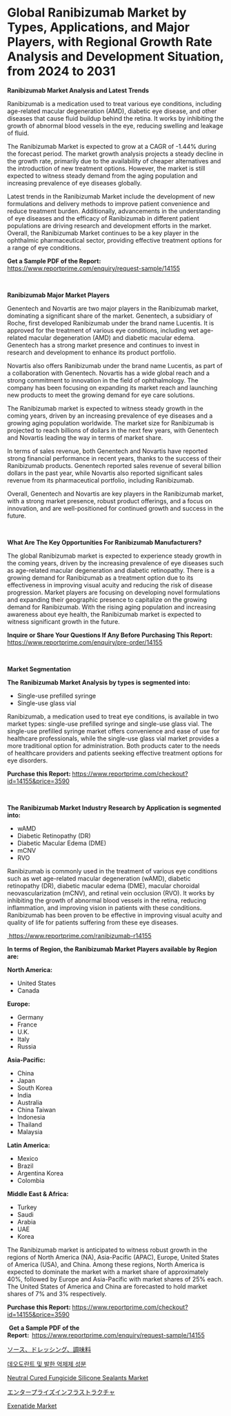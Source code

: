 <p><h1>Global Ranibizumab Market by Types, Applications, and Major Players, with Regional Growth Rate Analysis and Development Situation, from 2024 to 2031</h1></p><p><strong>Ranibizumab Market Analysis and Latest Trends</strong></p>
<p><p>Ranibizumab is a medication used to treat various eye conditions, including age-related macular degeneration (AMD), diabetic eye disease, and other diseases that cause fluid buildup behind the retina. It works by inhibiting the growth of abnormal blood vessels in the eye, reducing swelling and leakage of fluid.</p><p>The Ranibizumab Market is expected to grow at a CAGR of -1.44% during the forecast period. The market growth analysis projects a steady decline in the growth rate, primarily due to the availability of cheaper alternatives and the introduction of new treatment options. However, the market is still expected to witness steady demand from the aging population and increasing prevalence of eye diseases globally.</p><p>Latest trends in the Ranibizumab Market include the development of new formulations and delivery methods to improve patient convenience and reduce treatment burden. Additionally, advancements in the understanding of eye diseases and the efficacy of Ranibizumab in different patient populations are driving research and development efforts in the market. Overall, the Ranibizumab Market continues to be a key player in the ophthalmic pharmaceutical sector, providing effective treatment options for a range of eye conditions.</p></p>
<p><strong>Get a Sample PDF of the Report:&nbsp;</strong> <a href="https://www.reportprime.com/enquiry/request-sample/14155">https://www.reportprime.com/enquiry/request-sample/14155</a></p>
<p>&nbsp;</p>
<p><strong>Ranibizumab Major Market Players</strong></p>
<p><p>Genentech and Novartis are two major players in the Ranibizumab market, dominating a significant share of the market. Genentech, a subsidiary of Roche, first developed Ranibizumab under the brand name Lucentis. It is approved for the treatment of various eye conditions, including wet age-related macular degeneration (AMD) and diabetic macular edema. Genentech has a strong market presence and continues to invest in research and development to enhance its product portfolio.</p><p>Novartis also offers Ranibizumab under the brand name Lucentis, as part of a collaboration with Genentech. Novartis has a wide global reach and a strong commitment to innovation in the field of ophthalmology. The company has been focusing on expanding its market reach and launching new products to meet the growing demand for eye care solutions.</p><p>The Ranibizumab market is expected to witness steady growth in the coming years, driven by an increasing prevalence of eye diseases and a growing aging population worldwide. The market size for Ranibizumab is projected to reach billions of dollars in the next few years, with Genentech and Novartis leading the way in terms of market share.</p><p>In terms of sales revenue, both Genentech and Novartis have reported strong financial performance in recent years, thanks to the success of their Ranibizumab products. Genentech reported sales revenue of several billion dollars in the past year, while Novartis also reported significant sales revenue from its pharmaceutical portfolio, including Ranibizumab.</p><p>Overall, Genentech and Novartis are key players in the Ranibizumab market, with a strong market presence, robust product offerings, and a focus on innovation, and are well-positioned for continued growth and success in the future.</p></p>
<p>&nbsp;</p>
<p><strong>What Are The Key Opportunities For Ranibizumab Manufacturers?</strong></p>
<p><p>The global Ranibizumab market is expected to experience steady growth in the coming years, driven by the increasing prevalence of eye diseases such as age-related macular degeneration and diabetic retinopathy. There is a growing demand for Ranibizumab as a treatment option due to its effectiveness in improving visual acuity and reducing the risk of disease progression. Market players are focusing on developing novel formulations and expanding their geographic presence to capitalize on the growing demand for Ranibizumab. With the rising aging population and increasing awareness about eye health, the Ranibizumab market is expected to witness significant growth in the future.</p></p>
<p><strong>Inquire or Share Your Questions If Any Before Purchasing This Report:</strong> <a href="https://www.reportprime.com/enquiry/pre-order/14155">https://www.reportprime.com/enquiry/pre-order/14155</a></p>
<p>&nbsp;</p>
<p><strong>Market Segmentation</strong></p>
<p><strong>The Ranibizumab Market Analysis by types is segmented into:</strong></p>
<p><ul><li>Single-use prefilled syringe</li><li>Single-use glass vial</li></ul></p>
<p><p>Ranibizumab, a medication used to treat eye conditions, is available in two market types: single-use prefilled syringe and single-use glass vial. The single-use prefilled syringe market offers convenience and ease of use for healthcare professionals, while the single-use glass vial market provides a more traditional option for administration. Both products cater to the needs of healthcare providers and patients seeking effective treatment options for eye disorders.</p></p>
<p><strong>Purchase this Report:&nbsp;</strong><a href="https://www.reportprime.com/checkout?id=14155&price=3590">https://www.reportprime.com/checkout?id=14155&price=3590</a></p>
<p>&nbsp;</p>
<p><strong>The Ranibizumab Market Industry Research by Application is segmented into:</strong></p>
<p><ul><li>wAMD</li><li>Diabetic Retinopathy (DR)</li><li>Diabetic Macular Edema (DME)</li><li>mCNV</li><li>RVO</li></ul></p>
<p><p>Ranibizumab is commonly used in the treatment of various eye conditions such as wet age-related macular degeneration (wAMD), diabetic retinopathy (DR), diabetic macular edema (DME), macular choroidal neovascularization (mCNV), and retinal vein occlusion (RVO). It works by inhibiting the growth of abnormal blood vessels in the retina, reducing inflammation, and improving vision in patients with these conditions. Ranibizumab has been proven to be effective in improving visual acuity and quality of life for patients suffering from these eye diseases.</p></p>
<p><a href="https://www.reportprime.com/ranibizumab-r14155">&nbsp;https://www.reportprime.com/ranibizumab-r14155</a></p>
<p><strong>In terms of Region, the Ranibizumab Market Players available by Region are:</strong></p>
<p>
    <p> <strong> North America: </strong>
        <ul>
            <li>United States</li>
            <li>Canada</li>
        </ul>
        </p> 
    <p> <strong> Europe: </strong>
        <ul>
            <li>Germany</li>
            <li>France</li>
            <li>U.K.</li>
            <li>Italy</li>
            <li>Russia</li>
        </ul>
        </p> 
    <p> <strong> Asia-Pacific: </strong>
        <ul>
            <li>China</li>
            <li>Japan</li>
            <li>South Korea</li>
            <li>India</li>
            <li>Australia</li>
            <li>China Taiwan</li>
            <li>Indonesia</li>
            <li>Thailand</li>
            <li>Malaysia</li>
        </ul>
        </p> 
    <p> <strong> Latin America: </strong>
        <ul>
            <li>Mexico</li>
            <li>Brazil</li>
            <li>Argentina Korea</li>
            <li>Colombia</li>
        </ul>
        </p> 
    <p> <strong> Middle East & Africa: </strong>
        <ul>
            <li>Turkey</li>
            <li>Saudi</li>
            <li>Arabia</li>
            <li>UAE</li>
            <li>Korea</li>
        </ul>
    </p>
    </p>
<p><p>The Ranibizumab market is anticipated to witness robust growth in the regions of North America (NA), Asia-Pacific (APAC), Europe, United States of America (USA), and China. Among these regions, North America is expected to dominate the market with a market share of approximately 40%, followed by Europe and Asia-Pacific with market shares of 25% each. The United States of America and China are forecasted to hold market shares of 7% and 3% respectively.</p></p>
<p><strong>Purchase this Report: </strong><a href="https://www.reportprime.com/checkout?id=14155&price=3590">https://www.reportprime.com/checkout?id=14155&price=3590</a></p>
<p>&nbsp;<strong>Get a Sample PDF of the Report:&nbsp;&nbsp;</strong><a href="https://www.reportprime.com/enquiry/request-sample/14155">https://www.reportprime.com/enquiry/request-sample/14155</a></p>
<p><strong></strong></p>
<p><p><a href="https://medium.com/@annchovey2023/%E3%82%BD%E3%83%BC%E3%82%B9-%E3%83%89%E3%83%AC%E3%83%83%E3%82%B7%E3%83%B3%E3%82%B0-%E8%AA%BF%E5%91%B3%E6%96%99%E5%B8%82%E5%A0%B4%E8%AA%BF%E6%9F%BB%E3%83%AC%E3%83%9D%E3%83%BC%E3%83%88%E3%81%AB%E3%81%AF-%E5%B8%82%E5%A0%B4%E8%A6%8F%E6%A8%A1-%E3%82%B7%E3%82%A7%E3%82%A2-%E6%88%90%E9%95%B7%E7%8E%87%E3%81%AB%E9%96%A2%E3%81%99%E3%82%8B%E5%88%86%E6%9E%90%E3%81%8C%E5%90%AB%E3%81%BE%E3%82%8C%E3%81%A6%E3%81%8A%E3%82%8A-2024%E5%B9%B4%E3%81%8B%E3%82%892031%E5%B9%B4%E3%81%BE%E3%81%A7%E3%81%AE6-5-%E3%81%AEcagr%E4%BA%88%E6%B8%AC%E3%81%8C%E3%81%95%E3%82%8C%E3%81%A6%E3%81%84%E3%81%BE%E3%81%99-1262eaaf1980">ソース、ドレッシング、調味料</a></p><p><a href="https://medium.com/@ethawolf/%ED%83%88%EC%B7%A8%EC%A0%9C-%EB%B0%8F-%EB%95%80%EB%B0%A9%EC%A7%80%EC%A0%9C-%EC%84%B1%EB%B6%84-%EC%8B%9C%EC%9E%A5-%EC%A0%90%EC%9C%A0%EC%9C%A8-%ED%81%AC%EA%B8%B0-%ED%8A%B8%EB%A0%8C%EB%93%9C-%EC%82%B0%EC%97%85-%EB%B6%84%EC%84%9D-%EB%B3%B4%EA%B3%A0%EC%84%9C-%EC%9D%91%EC%9A%A9-%EB%B6%84%EC%95%BC%EB%B3%84-%EC%97%90%EC%96%B4%EB%A1%9C%EC%A1%B8-%EB%95%80%EB%B0%A9%EC%A7%80%EC%A0%9C-%EB%A1%A4%EC%98%A8-%EB%95%80%EB%B0%A9%EC%A7%80%EC%A0%9C-%EC%8A%A4%ED%8B%B1-%EB%B0%8F-%EA%B3%A0%EC%B2%B4-%EB%95%80%EB%B0%A9%EC%A7%80%EC%A0%9C-%EA%B8%B0%ED%83%80-%EC%9C%A0%ED%98%95%EB%B3%84-%EC%95%8C%EC%BD%94%EC%98%AC-%EC%BB%A8%EB%94%94%EC%85%94%EB%84%88-a90f6cad869b">데오도란트 및 발한 억제제 성분</a></p><p><a href="https://medium.com/@rebecca.smith5467/global-neutral-cured-fungicide-silicone-sealants-market-focus-on-product-type-fireproof-55333dcd3abb">Neutral Cured Fungicide Silicone Sealants Market</a></p><p><a href="https://medium.com/@pedrogers56456/%E4%BC%81%E6%A5%AD%E3%82%A4%E3%83%B3%E3%83%95%E3%83%A9%E3%82%B9%E3%83%88%E3%83%A9%E3%82%AF%E3%83%81%E3%83%A3%E5%B8%82%E5%A0%B4%E3%82%B7%E3%82%A7%E3%82%A2%E3%81%A8%E6%96%B0%E3%81%97%E3%81%84%E3%83%88%E3%83%AC%E3%83%B3%E3%83%89%E5%88%86%E6%9E%90-%E3%82%BF%E3%82%A4%E3%83%97-%E3%82%A2%E3%83%97%E3%83%AA%E3%82%B1%E3%83%BC%E3%82%B7%E3%83%A7%E3%83%B3-%E3%82%A8%E3%83%B3%E3%83%89%E3%83%A6%E3%83%BC%E3%82%B9%E5%88%A5%E3%81%AE2024%E5%B9%B4%E3%81%8B%E3%82%892031%E5%B9%B4%E3%81%BE%E3%81%A7%E3%81%AE%E4%BA%88%E6%B8%AC%E3%81%AB%E3%82%88%E3%82%8B-468afe1f3222">エンタープライズインフラストラクチャ</a></p><p><a href="https://github.com/anggakarna133/Market-Research-Report-List-1/blob/main/exenatide-market.md">Exenatide Market</a></p></p>